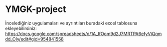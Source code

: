 # YMGK-project

İncelediğiniz uygulamaları ve ayrıntıları buradaki excel tablosuna ekleyebilirsiniz:
https://docs.google.com/spreadsheets/d/1A_lfOom9d2J7MRTPA6efyViQqmdd_OIy/edit#gid=954841558
